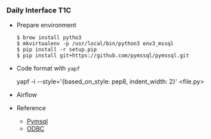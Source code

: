 ### Daily Interface T1C

* Prepare environment

    ```
    $ brew install pytho3
    $ mkvirtualenv -p /usr/local/bin/python3 env3_mssql
    $ pip install -r setup.pip
    $ pip install git+https://github.com/pymssql/pymssql.git
    ```

* Code format with `yapf`

    yapf -i --style='{based_on_style: pep8, indent_width: 2}' <file.py>

* Airflow

* Reference

    - [Pymsql](http://gree2.github.io/python/setup/2017/04/19/python-instal-pymssql-on-mac)
    - [ODBC](https://github.com/mkleehammer/pyodbc/wiki/Connecting-to-SQL-Server-from-Mac-OSX)